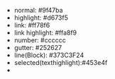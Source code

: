 - normal: #9f47ba
- highlight: #d673f5
- link: #ff78f6
- link highlight: #ffa8f9
- number: #cccccc
- gutter: #252627
- line(Block): #373C3F24
- selected(texthighlight):#453e4f
-